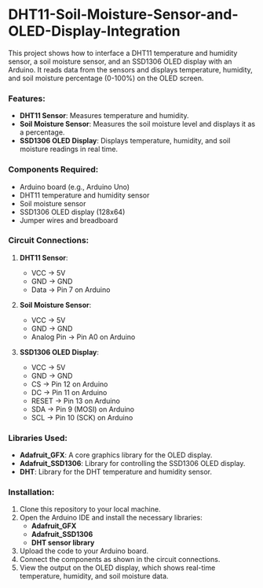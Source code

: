 # DHT11-Soil-Moisture-Sensor-and-OLED-Display-Integration
This project shows how to interface a DHT11 temperature and humidity sensor, a soil moisture sensor, and an SSD1306 OLED display with an Arduino. It reads data from the sensors and displays temperature, humidity, and soil moisture percentage (0-100%) on the OLED screen.

### Features:
- **DHT11 Sensor**: Measures temperature and humidity.
- **Soil Moisture Sensor**: Measures the soil moisture level and displays it as a percentage.
- **SSD1306 OLED Display**: Displays temperature, humidity, and soil moisture readings in real time.
  
### Components Required:
- Arduino board (e.g., Arduino Uno)
- DHT11 temperature and humidity sensor
- Soil moisture sensor
- SSD1306 OLED display (128x64)
- Jumper wires and breadboard

### Circuit Connections:
1. **DHT11 Sensor**:
   - VCC → 5V
   - GND → GND
   - Data → Pin 7 on Arduino

2. **Soil Moisture Sensor**:
   - VCC → 5V
   - GND → GND
   - Analog Pin → Pin A0 on Arduino

3. **SSD1306 OLED Display**:
   - VCC → 5V
   - GND → GND
   - CS → Pin 12 on Arduino
   - DC → Pin 11 on Arduino
   - RESET → Pin 13 on Arduino
   - SDA → Pin 9 (MOSI) on Arduino
   - SCL → Pin 10 (SCK) on Arduino

### Libraries Used:
- **Adafruit_GFX**: A core graphics library for the OLED display.
- **Adafruit_SSD1306**: Library for controlling the SSD1306 OLED display.
- **DHT**: Library for the DHT temperature and humidity sensor.

### Installation:
1. Clone this repository to your local machine.
2. Open the Arduino IDE and install the necessary libraries:
   - **Adafruit_GFX**
   - **Adafruit_SSD1306**
   - **DHT sensor library**
3. Upload the code to your Arduino board.
4. Connect the components as shown in the circuit connections.
5. View the output on the OLED display, which shows real-time temperature, humidity, and soil moisture data.
